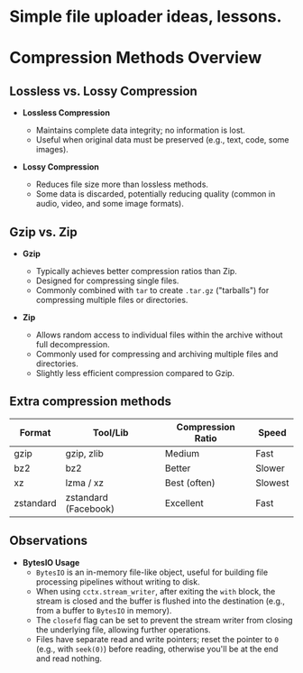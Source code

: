 # Simple file uploader ideas, lessons.

# Compression Methods Overview

## Lossless vs. Lossy Compression

- **Lossless Compression**  
    - Maintains complete data integrity; no information is lost.
    - Useful when original data must be preserved (e.g., text, code, some images).

- **Lossy Compression**  
    - Reduces file size more than lossless methods.
    - Some data is discarded, potentially reducing quality (common in audio, video, and some image formats).

## Gzip vs. Zip

- **Gzip**
    - Typically achieves better compression ratios than Zip.
    - Designed for compressing single files.
    - Commonly combined with `tar` to create `.tar.gz` ("tarballs") for compressing multiple files or directories.

- **Zip**
    - Allows random access to individual files within the archive without full decompression.
    - Commonly used for compressing and archiving multiple files and directories.
    - Slightly less efficient compression compared to Gzip.

## Extra compression methods
| Format      | Tool/Lib            | Compression Ratio | Speed    |
|-------------|---------------------|-------------------|----------|
| gzip        | gzip, zlib          | Medium            | Fast     |
| bz2         | bz2                 | Better            | Slower   |
| xz          | lzma / xz           | Best (often)      | Slowest  |
| zstandard   | zstandard (Facebook)| Excellent         | Fast     |

## Observations
- **BytesIO Usage**  
    - `BytesIO` is an in-memory file-like object, useful for building file processing pipelines without writing to disk.
    - When using `cctx.stream_writer`, after exiting the `with` block, the stream is closed and the buffer is flushed into the destination (e.g., from a buffer to `BytesIO` in memory).
    - The `closefd` flag can be set to prevent the stream writer from closing the underlying file, allowing further operations.
    - Files have separate read and write pointers; reset the pointer to `0` (e.g., with `seek(0)`) before reading, otherwise you'll be at the end and read nothing.